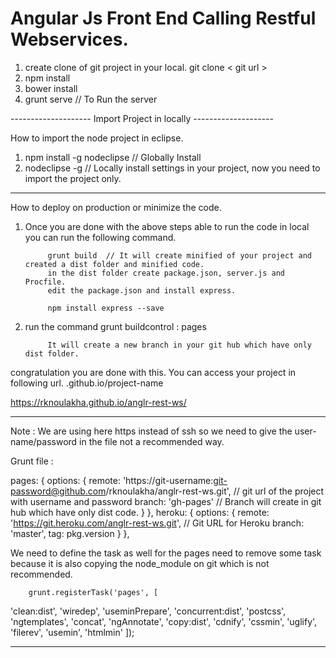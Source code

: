 # Angular Js Front End Calling Restful Webservices.


1. create clone of git project in your local.
   git clone < git url >
2. npm install
3. bower install
4. grunt serve // To Run the server

-------------------- Import Project in locally --------------------

How to import the node project in eclipse.

1. npm install -g nodeclipse // Globally  Install
2. nodeclipse -g // Locally install settings in your project, now you need to import the project only.

--------------------------------------------------------------------

How to deploy on production or minimize the code.

1. Once you are done with the above steps able to run the code in local you can run the following command.

            grunt build  // It will create minified of your project and created a dist folder and minified code.
			in the dist folder create package.json, server.js and Procfile.
			edit the package.json and install express.
			
			npm install express --save
			
2. run the command grunt buildcontrol : pages	
          
            It will create a new branch in your git hub which have only dist folder.

congratulation you are done with this. You can access your project in following url. <git-user-name>.github.io/project-name

https://rknoulakha.github.io/anglr-rest-ws/			
			
			
****************************************************************************************************

Note : We are using here https instead of ssh so we need to give the user-name/password in the file not a recommended way.

Grunt file : 

pages: {
      options: {
        remote: 'https://git-username:git-password@github.com/rknoulakha/anglr-rest-ws.git',   // git url of the project with username and password
        branch: 'gh-pages'     // Branch will create in git hub which have only dist code.
      }
    },
    heroku: {
      options: {
        remote: 'https://git.heroku.com/anglr-rest-ws.git', // Git URL for Heroku 
        branch: 'master',
        tag: pkg.version
      }
    },
	
We need to define the task as well for the pages need to remove some task because it is also copying the node_module on git which is not recommended.

	
	    grunt.registerTask('pages', [
   'clean:dist',
    'wiredep',
    'useminPrepare',
    'concurrent:dist',
    'postcss',
    'ngtemplates',
    'concat',
    'ngAnnotate',
    'copy:dist',
    'cdnify',
    'cssmin',
    'uglify',
    'filerev',
    'usemin',
    'htmlmin'
  ]);

****************************************************************************************************
	
			


